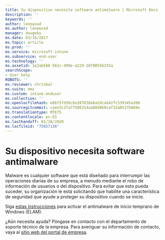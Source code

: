 ```yaml
---
title: Su dispositivo necesita software antimalware | Microsoft Docs
description: ''
keywords: ''
author: lenewsad
ms.author: lanewsad
manager: dougeby
ms.date: 03/16/2017
ms.topic: article
ms.prod: ''
ms.service: microsoft-intune
ms.subservice: end-user
ms.technology: ''
ms.assetid: 1e2ab566-561c-499e-a229-2870055b333a
searchScope:
- User help
ROBOTS: ''
ms.reviewer: chrisbal
ms.suite: ems
ms.custom: intune-enduser
ms.collection: ''
ms.openlocfilehash: e0bf5fd36c6e207638a6a2dcab42fc539345a200
ms.sourcegitcommit: caee3c3fa77586314aa8040b0caf32a0527b669e
ms.translationtype: MTE75
ms.contentlocale: es-ES
ms.lasthandoff: 01/10/2020
ms.locfileid: "75857136"
---
```

# <a name="your-device-needs-antimalware-software"></a>Su dispositivo necesita software antimalware

Malware es cualquier software que está diseñado para interrumpir las operaciones diarias de su empresa, a menudo mediante el robo de información de usuarios o del dispositivo. Para evitar que esto pueda suceder, su organización le está solicitando que habilite una característica de seguridad que ayude a proteger su dispositivo cuando se inicie.

Siga [estas instrucciones](https://gallery.technet.microsoft.com/How-to-turn-on-Early-84552ec5) para activar el antimalware de inicio temprano de Windows (ELAM).

¿Aún necesita ayuda? Póngase en contacto con el departamento de soporte técnico de la empresa. Para averiguar su información de contacto, vaya al [sitio web del portal de empresa](https://go.microsoft.com/fwlink/?linkid=2010980).
